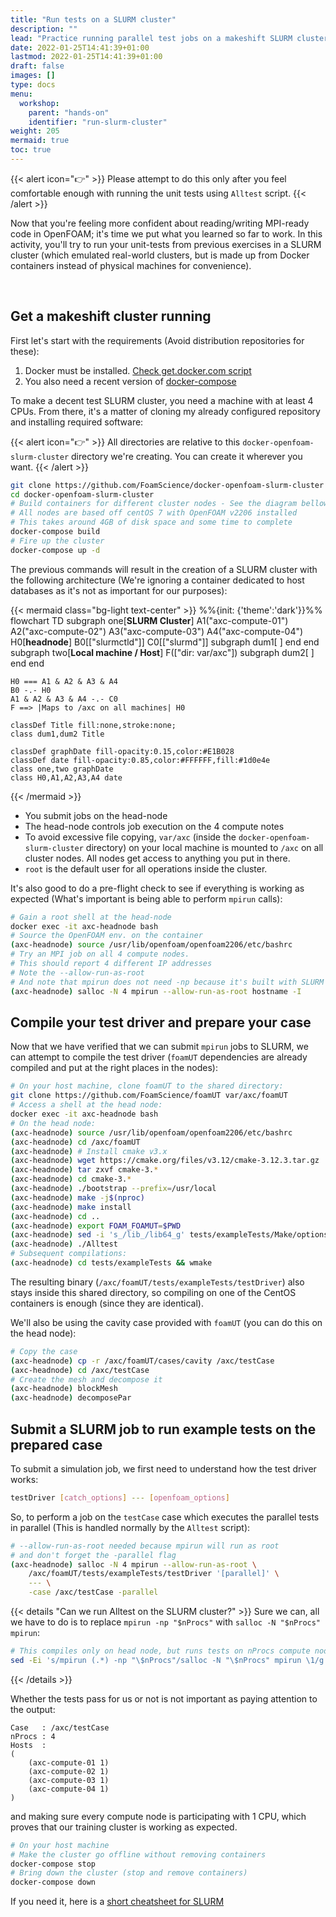 ```yaml
---
title: "Run tests on a SLURM cluster"
description: ""
lead: "Practice running parallel test jobs on a makeshift SLURM cluster which has OpenFOAM installed using Docker containers."
date: 2022-01-25T14:41:39+01:00
lastmod: 2022-01-25T14:41:39+01:00
draft: false
images: []
type: docs
menu:
  workshop:
    parent: "hands-on"
    identifier: "run-slurm-cluster"
weight: 205
mermaid: true
toc: true
---
```


{{< alert icon="👉" >}}
Please attempt to do this only after you feel comfortable enough with running the unit tests using `Alltest` script.
{{< /alert >}}

Now that you're feeling more confident about reading/writing MPI-ready code in OpenFOAM; it's time
we put what you learned so far to work. In this activity, you'll try to run your unit-tests from
previous exercises in a SLURM cluster (which emulated real-world clusters, but is made up from
Docker containers instead of physical machines for convenience).

<div class="card-bar"></div><br>

## Get a makeshift cluster running

First let's start with the requirements (Avoid distribution repositories for these):

1. Docker must be installed. [Check get.docker.com script](https://get.docker.com)
2. You also need a recent version of [docker-compose](https://docs.docker.com/compose/install/other/) 

To make a decent test SLURM cluster, you need a machine with at least 4 CPUs.
From there, it's a matter of cloning my already configured repository and installing required software:

{{< alert icon="👉" >}}
All directories are relative to this `docker-openfoam-slurm-cluster` directory we're creating.
You can create it wherever you want.
{{< /alert >}}

```bash
git clone https://github.com/FoamScience/docker-openfoam-slurm-cluster
cd docker-openfoam-slurm-cluster
# Build containers for different cluster nodes - See the diagram bellow
# All nodes are based off centOS 7 with OpenFOAM v2206 installed
# This takes around 4GB of disk space and some time to complete
docker-compose build
# Fire up the cluster
docker-compose up -d
```

The previous commands will result in the creation of a SLURM cluster with the following architecture
(We're ignoring a container dedicated to host databases as it's not as important for our purposes):

{{< mermaid class="bg-light text-center" >}}
%%{init: {'theme':'dark'}}%%
flowchart TD
    subgraph one[<b>SLURM Cluster</b>]
    A1("axc-compute-01")
    A2("axc-compute-02")
    A3("axc-compute-03")
    A4("axc-compute-04")
    H0[<b>headnode</b>]
    B0[["slurmctld"]]
    C0[["slurmd"]]
    subgraph dum1[ ]
    end
    end
    subgraph two[<b>Local machine / Host</b>]
    F(["dir: var/axc"])
    subgraph dum2[ ]
    end
    end

    H0 === A1 & A2 & A3 & A4
    B0 -.- H0
    A1 & A2 & A3 & A4 -.- C0
    F ==> |Maps to /axc on all machines| H0

    classDef Title fill:none,stroke:none;
    class dum1,dum2 Title

    classDef graphDate fill-opacity:0.15,color:#E1B028
    classDef date fill-opacity:0.85,color:#FFFFFF,fill:#1d0e4e
    class one,two graphDate
    class H0,A1,A2,A3,A4 date
{{< /mermaid >}}

- You submit jobs on the head-node
- The head-node controls job execution on the 4 compute notes
- To avoid excessive file copying, `var/axc` (inside the `docker-openfoam-slurm-cluster` directory)
  on your local machine is mounted to `/axc` on all cluster nodes. All nodes get access to anything you put in there.
- `root` is the default user for all operations inside the cluster.

It's also good to do a pre-flight check to see if everything is working as expected
(What's important is being able to perform `mpirun` calls):

```bash
# Gain a root shell at the head-node
docker exec -it axc-headnode bash
# Source the OpenFOAM env. on the container
(axc-headnode) source /usr/lib/openfoam/openfoam2206/etc/bashrc
# Try an MPI job on all 4 compute nodes.
# This should report 4 different IP addresses
# Note the --allow-run-as-root
# And note that mpirun does not need -np because it's built with SLURM support
(axc-headnode) salloc -N 4 mpirun --allow-run-as-root hostname -I
```

## Compile your test driver and prepare your case

Now that we have verified that we can submit `mpirun` jobs to SLURM, we can attempt to compile the test driver
(`foamUT` dependencies are already compiled and put at the right places in the nodes):

```bash
# On your host machine, clone foamUT to the shared directory:
git clone https://github.com/FoamScience/foamUT var/axc/foamUT
# Access a shell at the head node:
docker exec -it axc-headnode bash
# On the head node:
(axc-headnode) source /usr/lib/openfoam/openfoam2206/etc/bashrc
(axc-headnode) cd /axc/foamUT
(axc-headnode) # Install cmake v3.x
(axc-headnode) wget https://cmake.org/files/v3.12/cmake-3.12.3.tar.gz
(axc-headnode) tar zxvf cmake-3.*
(axc-headnode) cd cmake-3.*
(axc-headnode) ./bootstrap --prefix=/usr/local
(axc-headnode) make -j$(nproc)
(axc-headnode) make install
(axc-headnode) cd ..
(axc-headnode) export FOAM_FOAMUT=$PWD
(axc-headnode) sed -i 's_/lib_/lib64_g' tests/exampleTests/Make/options
(axc-headnode) ./Alltest
# Subsequent compilations:
(axc-headnode) cd tests/exampleTests && wmake
```

The resulting binary (`/axc/foamUT/tests/exampleTests/testDriver`) also stays inside this shared directory,
so compiling on one of the CentOS containers is enough (since they are identical).

We'll also be using the cavity case provided with `foamUT` (you can do this on the head node):
```bash
# Copy the case
(axc-headnode) cp -r /axc/foamUT/cases/cavity /axc/testCase
(axc-headnode) cd /axc/testCase
# Create the mesh and decompose it
(axc-headnode) blockMesh
(axc-headnode) decomposePar
```

## Submit a SLURM job to run example tests on the prepared case

To submit a simulation job, we first need to understand how the test driver works:
```bash
testDriver [catch_options] --- [openfoam_options]
```

So, to perform a job on the `testCase` case which executes the parallel tests in parallel
(This is handled normally by the `Alltest` script):

```bash
# --allow-run-as-root needed because mpirun will run as root
# and don't forget the -parallel flag
(axc-headnode) salloc -N 4 mpirun --allow-run-as-root \
    /axc/foamUT/tests/exampleTests/testDriver '[parallel]' \
    --- \
    -case /axc/testCase -parallel
```

{{< details  "Can we run Alltest on the SLURM cluster?" >}}
Sure we can, all we have to do is to replace `mpirun -np "$nProcs"` with `salloc -N "$nProcs" mpirun`:

```bash
# This compiles only on head node, but runs tests on nProcs compute nodes
sed -Ei 's/mpirun (.*) -np "\$nProcs"/salloc -N "\$nProcs" mpirun \1/g' Alltest
```
{{< /details >}}

Whether the tests pass for us or not is not important as paying attention to the output:
```
Case   : /axc/testCase
nProcs : 4
Hosts  :
(
    (axc-compute-01 1)
    (axc-compute-02 1)
    (axc-compute-03 1)
    (axc-compute-04 1)
)
```
and making sure every compute node is participating with 1 CPU, which proves that our training cluster is working as expected.

```bash
# On your host machine
# Make the cluster go offline without removing containers
docker-compose stop
# Bring down the cluster (stop and remove containers)
docker-compose down
```

If you need it, here is a [short cheatsheet for SLURM](https://slurm.schedmd.com/pdfs/summary.pdf)
